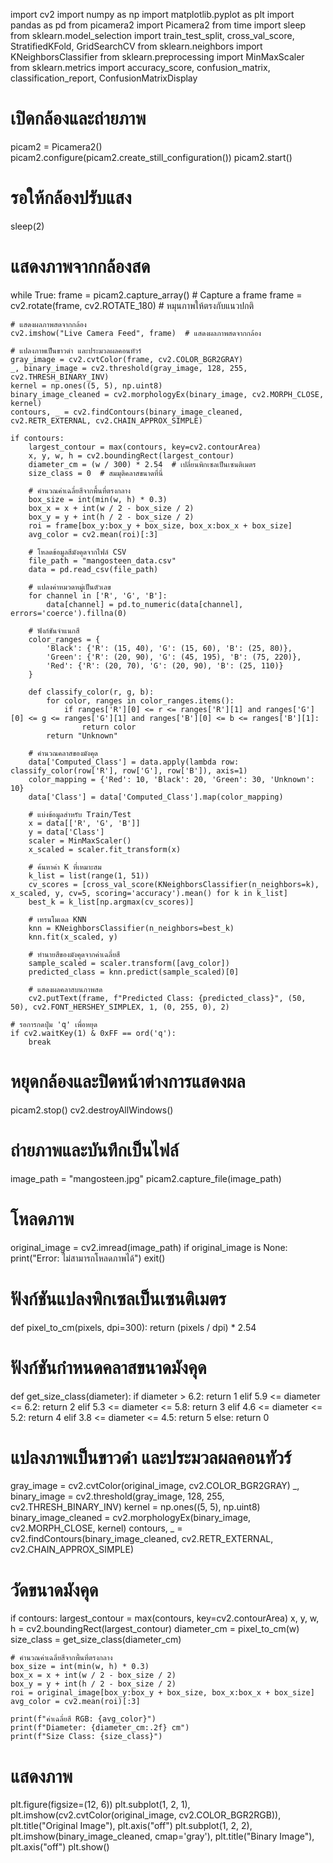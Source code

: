 import cv2
import numpy as np
import matplotlib.pyplot as plt
import pandas as pd
from picamera2 import Picamera2
from time import sleep
from sklearn.model_selection import train_test_split, cross_val_score, StratifiedKFold, GridSearchCV
from sklearn.neighbors import KNeighborsClassifier
from sklearn.preprocessing import MinMaxScaler
from sklearn.metrics import accuracy_score, confusion_matrix, classification_report, ConfusionMatrixDisplay

# เปิดกล้องและถ่ายภาพ
picam2 = Picamera2()
picam2.configure(picam2.create_still_configuration())
picam2.start()

# รอให้กล้องปรับแสง
sleep(2)

# แสดงภาพจากกล้องสด
while True:
    frame = picam2.capture_array()  # Capture a frame
    frame = cv2.rotate(frame, cv2.ROTATE_180)  # หมุนภาพให้ตรงกับแนวปกติ

    # แสดงผลภาพสดจากกล้อง
    cv2.imshow("Live Camera Feed", frame)  # แสดงผลภาพสดจากกล้อง
    
    # แปลงภาพเป็นขาวดำ และประมวลผลคอนทัวร์
    gray_image = cv2.cvtColor(frame, cv2.COLOR_BGR2GRAY)
    _, binary_image = cv2.threshold(gray_image, 128, 255, cv2.THRESH_BINARY_INV)
    kernel = np.ones((5, 5), np.uint8)
    binary_image_cleaned = cv2.morphologyEx(binary_image, cv2.MORPH_CLOSE, kernel)
    contours, _ = cv2.findContours(binary_image_cleaned, cv2.RETR_EXTERNAL, cv2.CHAIN_APPROX_SIMPLE)

    if contours:
        largest_contour = max(contours, key=cv2.contourArea)
        x, y, w, h = cv2.boundingRect(largest_contour)
        diameter_cm = (w / 300) * 2.54  # เปลี่ยนพิกเซลเป็นเซนติเมตร
        size_class = 0  # สมมุติคลาสขนาดที่นี่

        # คำนวณค่าเฉลี่ยสีจากพื้นที่ตรงกลาง
        box_size = int(min(w, h) * 0.3)
        box_x = x + int(w / 2 - box_size / 2)
        box_y = y + int(h / 2 - box_size / 2)
        roi = frame[box_y:box_y + box_size, box_x:box_x + box_size]
        avg_color = cv2.mean(roi)[:3]

        # โหลดข้อมูลสีมังคุดจากไฟล์ CSV
        file_path = "mangosteen_data.csv"
        data = pd.read_csv(file_path)

        # แปลงค่าหมวดหมู่เป็นตัวเลข
        for channel in ['R', 'G', 'B']:
            data[channel] = pd.to_numeric(data[channel], errors='coerce').fillna(0)

        # ฟังก์ชันจำแนกสี
        color_ranges = {
            'Black': {'R': (15, 40), 'G': (15, 60), 'B': (25, 80)},
            'Green': {'R': (20, 90), 'G': (45, 195), 'B': (75, 220)},
            'Red': {'R': (20, 70), 'G': (20, 90), 'B': (25, 110)}
        }

        def classify_color(r, g, b):
            for color, ranges in color_ranges.items():
                if ranges['R'][0] <= r <= ranges['R'][1] and ranges['G'][0] <= g <= ranges['G'][1] and ranges['B'][0] <= b <= ranges['B'][1]:
                    return color
            return "Unknown"

        # คำนวณคลาสของมังคุด
        data['Computed_Class'] = data.apply(lambda row: classify_color(row['R'], row['G'], row['B']), axis=1)
        color_mapping = {'Red': 10, 'Black': 20, 'Green': 30, 'Unknown': 10}
        data['Class'] = data['Computed_Class'].map(color_mapping)

        # แบ่งข้อมูลสำหรับ Train/Test
        x = data[['R', 'G', 'B']]
        y = data['Class']
        scaler = MinMaxScaler()
        x_scaled = scaler.fit_transform(x)

        # ค้นหาค่า K ที่เหมาะสม
        k_list = list(range(1, 51))
        cv_scores = [cross_val_score(KNeighborsClassifier(n_neighbors=k), x_scaled, y, cv=5, scoring='accuracy').mean() for k in k_list]
        best_k = k_list[np.argmax(cv_scores)]

        # เทรนโมเดล KNN
        knn = KNeighborsClassifier(n_neighbors=best_k)
        knn.fit(x_scaled, y)

        # ทำนายสีของมังคุดจากค่าเฉลี่ยสี
        sample_scaled = scaler.transform([avg_color])
        predicted_class = knn.predict(sample_scaled)[0]

        # แสดงผลคลาสบนภาพสด
        cv2.putText(frame, f"Predicted Class: {predicted_class}", (50, 50), cv2.FONT_HERSHEY_SIMPLEX, 1, (0, 255, 0), 2)

    # รอการกดปุ่ม 'q' เพื่อหยุด
    if cv2.waitKey(1) & 0xFF == ord('q'):
        break

# หยุดกล้องและปิดหน้าต่างการแสดงผล
picam2.stop()
cv2.destroyAllWindows()

# ถ่ายภาพและบันทึกเป็นไฟล์
image_path = "mangosteen.jpg"
picam2.capture_file(image_path)

# โหลดภาพ
original_image = cv2.imread(image_path)
if original_image is None:
    print("Error: ไม่สามารถโหลดภาพได้")
    exit()

# ฟังก์ชันแปลงพิกเซลเป็นเซนติเมตร
def pixel_to_cm(pixels, dpi=300):
    return (pixels / dpi) * 2.54

# ฟังก์ชันกำหนดคลาสขนาดมังคุด
def get_size_class(diameter):
    if diameter > 6.2:
        return 1
    elif 5.9 <= diameter <= 6.2:
        return 2
    elif 5.3 <= diameter <= 5.8:
        return 3
    elif 4.6 <= diameter <= 5.2:
        return 4
    elif 3.8 <= diameter <= 4.5:
        return 5
    else:
        return 0

# แปลงภาพเป็นขาวดำ และประมวลผลคอนทัวร์
gray_image = cv2.cvtColor(original_image, cv2.COLOR_BGR2GRAY)
_, binary_image = cv2.threshold(gray_image, 128, 255, cv2.THRESH_BINARY_INV)
kernel = np.ones((5, 5), np.uint8)
binary_image_cleaned = cv2.morphologyEx(binary_image, cv2.MORPH_CLOSE, kernel)
contours, _ = cv2.findContours(binary_image_cleaned, cv2.RETR_EXTERNAL, cv2.CHAIN_APPROX_SIMPLE)

# วัดขนาดมังคุด
if contours:
    largest_contour = max(contours, key=cv2.contourArea)
    x, y, w, h = cv2.boundingRect(largest_contour)
    diameter_cm = pixel_to_cm(w)
    size_class = get_size_class(diameter_cm)

    # คำนวณค่าเฉลี่ยสีจากพื้นที่ตรงกลาง
    box_size = int(min(w, h) * 0.3)
    box_x = x + int(w / 2 - box_size / 2)
    box_y = y + int(h / 2 - box_size / 2)
    roi = original_image[box_y:box_y + box_size, box_x:box_x + box_size]
    avg_color = cv2.mean(roi)[:3]

    print(f"ค่าเฉลี่ยสี RGB: {avg_color}")
    print(f"Diameter: {diameter_cm:.2f} cm")
    print(f"Size Class: {size_class}")

# แสดงภาพ
plt.figure(figsize=(12, 6))
plt.subplot(1, 2, 1), plt.imshow(cv2.cvtColor(original_image, cv2.COLOR_BGR2RGB)), plt.title("Original Image"), plt.axis("off")
plt.subplot(1, 2, 2), plt.imshow(binary_image_cleaned, cmap='gray'), plt.title("Binary Image"), plt.axis("off")
plt.show()
